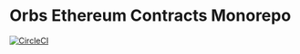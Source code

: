 # Orbs Ethereum Contracts Monorepo

[![CircleCI](https://circleci.com/gh/orbs-network/orbs-ethereum-contracts.svg?style=svg)](https://circleci.com/gh/orbs-network/orbs-ethereum-contracts)
